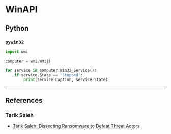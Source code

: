 # WinAPI

## Python

### `pywin32`

```python
import wmi

computer = wmi.WMI()

for service in computer.Win32_Service():
    if service.State == 'Stopped':
        print(service.Caption, service.State)
```

---
## References

### Tarik Saleh

- [Tarik Saleh: Dissecting Ransomware to Defeat Threat Actors](https://www.issa.org/wp-content/uploads/2020/02/ISSA-Webinar_Mar11_2020_compressed.pdf)